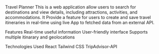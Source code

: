 Travel Planner
This is a web application allow users to search for destinations and view details, including attractions, activities, and accommodations. It Provide a feature for users to create and save travel itineraries in real-time using live App to fetched data from an external API.

Features
Real-time useful information
User-friendly interface
Supports multiple itinarary and geolocations

Technologies Used
React
Tailwind CSS
TripAdvisor-API
